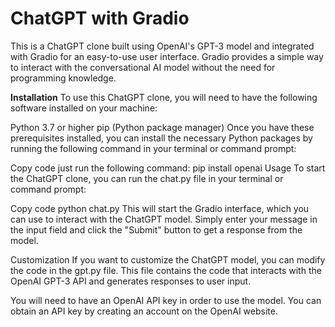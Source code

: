 # **ChatGPT with Gradio**
This is a ChatGPT clone built using OpenAI's GPT-3 model and integrated with Gradio for an easy-to-use user interface. Gradio provides a simple way to interact with the conversational AI model without the need for programming knowledge.

**Installation**
To use this ChatGPT clone, you will need to have the following software installed on your machine:

Python 3.7 or higher
pip (Python package manager)
Once you have these prerequisites installed, you can install the necessary Python packages by running the following command in your terminal or command prompt:

Copy code
just run the following command:
    pip install openai
Usage
To start the ChatGPT clone, you can run the chat.py file in your terminal or command prompt:

Copy code
python chat.py
This will start the Gradio interface, which you can use to interact with the ChatGPT model. Simply enter your message in the input field and click the "Submit" button to get a response from the model.

Customization
If you want to customize the ChatGPT model, you can modify the code in the gpt.py file. This file contains the code that interacts with the OpenAI GPT-3 API and generates responses to user input.

You will need to have an OpenAI API key in order to use the model. You can obtain an API key by creating an account on the OpenAI website.
